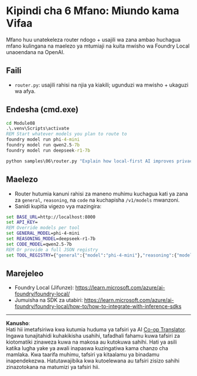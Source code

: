 <!--
CO_OP_TRANSLATOR_METADATA:
{
  "original_hash": "7f0c6af41a1ae2c5a770c8170da8bd6e",
  "translation_date": "2025-10-01T01:10:39+00:00",
  "source_file": "Module08/samples/06/README.md",
  "language_code": "sw"
}
-->
# Kipindi cha 6 Mfano: Miundo kama Vifaa

Mfano huu unatekeleza router ndogo + usajili wa zana ambao huchagua mfano kulingana na maelezo ya mtumiaji na kuita mwisho wa Foundry Local unaoendana na OpenAI.

## Faili
- `router.py`: usajili rahisi na njia ya kiakili; ugunduzi wa mwisho + ukaguzi wa afya.

## Endesha (cmd.exe)
```cmd
cd Module08
.\.venv\Scripts\activate
REM Start whatever models you plan to route to
foundry model run phi-4-mini
foundry model run qwen2.5-7b
foundry model run deepseek-r1-7b

python samples\06\router.py "Explain how local-first AI improves privacy in two sentences."
```

## Maelezo
- Router hutumia kanuni rahisi za maneno muhimu kuchagua kati ya zana za `general`, `reasoning`, na `code` na kuchapisha `/v1/models` mwanzoni.
- Sanidi kupitia vigezo vya mazingira:
```cmd
set BASE_URL=http://localhost:8000
set API_KEY=
REM Override models per tool
set GENERAL_MODEL=phi-4-mini
set REASONING_MODEL=deepseek-r1-7b
set CODE_MODEL=qwen2.5-7b
REM Or provide a full JSON registry
set TOOL_REGISTRY={"general":{"model":"phi-4-mini"},"reasoning":{"model":"deepseek-r1-7b"},"code":{"model":"qwen2.5-7b"}}
```

## Marejeleo
- Foundry Local (Jifunze): https://learn.microsoft.com/azure/ai-foundry/foundry-local/
- Jumuisha na SDK za utabiri: https://learn.microsoft.com/azure/ai-foundry/foundry-local/how-to/how-to-integrate-with-inference-sdks

---

**Kanusho**:  
Hati hii imetafsiriwa kwa kutumia huduma ya tafsiri ya AI [Co-op Translator](https://github.com/Azure/co-op-translator). Ingawa tunajitahidi kuhakikisha usahihi, tafadhali fahamu kuwa tafsiri za kiotomatiki zinaweza kuwa na makosa au kutokuwa sahihi. Hati ya asili katika lugha yake ya awali inapaswa kuzingatiwa kama chanzo cha mamlaka. Kwa taarifa muhimu, tafsiri ya kitaalamu ya binadamu inapendekezwa. Hatutawajibika kwa kutoelewana au tafsiri zisizo sahihi zinazotokana na matumizi ya tafsiri hii.